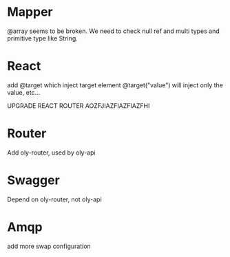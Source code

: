 

# Mapper

@array seems to be broken.
We need to check null ref and multi types and primitive type like String.

# React

add @target which inject target element
@target("value") will inject only the value, etc...

UPGRADE REACT ROUTER AOZFJIAZFIAZFIAZFHI

# Router

Add oly-router, used by oly-api

# Swagger

Depend on oly-router, not oly-api

# Amqp

add more swap configuration
